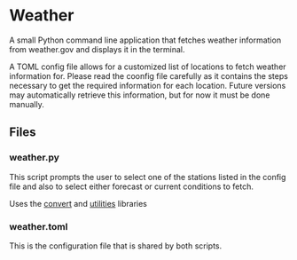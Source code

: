 # Weather
A small Python command line application that fetches weather information from weather.gov and displays it in the terminal.

A TOML config file allows for a customized list of locations to fetch weather information for. Please read the coonfig file carefully as it contains the steps necessary to get the required information for each location. Future versions may automatically retrieve this information, but for now it must be done manually.

## Files
### weather.py
This script prompts the user to select one of the stations listed in the config file and also to select either forecast or current conditions to fetch.

Uses the [convert](https://github.com/mdrisser/convert) and [utilities](https://github.com/mdrisser/utilities) libraries

### weather.toml
This is the configuration file that is shared by both scripts.

